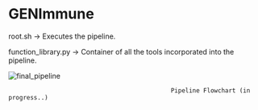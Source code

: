 # GENImmune
root.sh -> Executes the pipeline.

function_library.py -> Container of all the tools incorporated into the pipeline.

![final_pipeline](https://user-images.githubusercontent.com/33259481/185640217-17ab8d63-a190-4924-a460-7b1394551430.png)

                                                 Pipeline Flowchart (in progress..)

